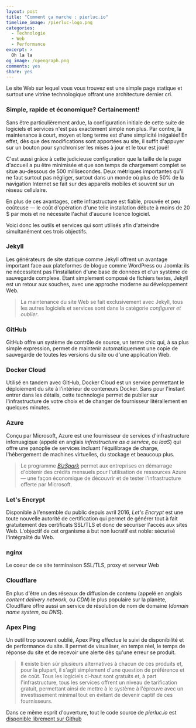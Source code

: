 ```yaml
---
layout: post
title: "Comment ça marche : pierluc.io"
timeline_image: /pierluc-logo.png
categories:
  - Technologie
  - Web
  - Performance
excerpt: >
  Oh la la
og_image: /opengraph.png
comments: yes
share: yes
---
```


Le site Web sur lequel vous vous trouvez est une simple page statique et surtout une vitrine
technologique offrant une architecture dernier cri.

### Simple, rapide et économique? Certainement!

Sans être particulièrement ardue, la configuration initiale de cette suite de logiciels et services
n'est pas exactement simple non plus. Par contre, la maintenance à court, moyen et long terme est
d'une simplicité inégalée! En effet, dès que des modifications sont apportées au site, il suffit
d'appuyer sur un bouton pour synchroniser les mises à jour et le tour est joué!

C'est aussi grâce à cette judicieuse configuration que la taille de la page d'accueil a pu être
minimisée et que son temps de chargement complet se situe au-dessous de 500 millisecondes. Deux
métriques importantes qu'il ne faut surtout pas négliger, surtout dans un monde où plus de 50% de la
navigation Internet se fait sur des appareils mobiles et souvent sur un réseau cellulaire.

En plus de ces avantages, cette infrastructure est fiable, prouvée et peu coûteuse &mdash; le coût
d'opération d'une telle installation débute à moins de 20 $ par mois et ne nécessite l'achat
d'aucune licence logiciel.

Voici donc les outils et services qui sont utilisés afin d'atteindre simultanément ces trois
objectifs.

### Jekyll

Les générateurs de site statique comme Jekyll offrent un avantage important face aux plateformes de
blogue comme WordPress ou Joomla: ils ne nécessitent pas l'installation d'une base de données et
d'un système de sauvegarde complexe. Étant simplement composé de fichiers textes, Jekyll est un
retour aux souches, avec une approche moderne au développement Web.

> La maintenance du site Web se fait exclusivement avec Jekyll, tous les autres logiciels et
services sont dans la catégorie *configurer et oublier*.

### GitHub

GitHub offre un système de contrôle de source, un terme chic qui, à sa plus simple expression,
permet de maintenir automatiquement une copie de sauvegarde de toutes les versions du site ou d'une
application Web.

### Docker Cloud

Utilisé en tandem avec GitHub, Docker Cloud est un service permettant le déploiement du site à
l'intérieur de conteneurs Docker. Sans pour l'instant entrer dans les détails, cette technologie
permet de publier sur l'infrastructure de votre choix et de changer de fournisseur litérallement en
quelques minutes.

### Azure

Conçu par Microsoft, Azure est une fournisseur de services d'infrastructure infonuagique (appelé en
anglais *infrastructure as a service*, ou *IaaS*) qui offre une panoplie de services incluant
l'équilibrage de charge, l'hébergement de machines virtuelles, du stockage et beaucoup plus.

> Le programme [*BizSpark*](https://www.microsoft.com/bizspark/) permet aux entreprises en démarrage
d'obtenir des crédits mensuels pour l'utilisation de ressources Azure &mdash; une façon économique
de découvrir et de tester l'infrastructure offerte par Microsoft.

### Let's Encrypt

Disponible à l’ensemble du public depuis avril 2016, *Let's Encrypt* est une toute nouvelle autorité
de certification qui permet de générer tout à fait gratuitement des certificats SSL/TLS et donc de
sécuriser l'accès aux sites Web. L'objectif de cet organisme à but non lucratif est noble: sécurisé
l'intégralité du Web.

### nginx

Le coeur de ce site terminaison SSL/TLS, proxy et serveur Web

### Cloudflare

En plus d'être un des réseaux de diffusion de contenu (appelé en anglais *content delivery network*,
ou *CDN*) le plus populaire sur la planète, Cloudflare offre aussi un service de résolution de nom
de domaine (*domain name system*, ou *DNS*).

### Apex Ping

Un outil trop souvent oublié, Apex Ping effectue le suivi de disponibilité et de performance du
site. Il permet de visualiser, en temps réel, le temps de réponse du site et de recevoir une alerte
dès qu'une erreur se produit.

> Il existe bien sûr plusieurs alternatives à chacun de ces produits et, pour la plupart, il s'agit
simplement d'une question de préférence et de coût. Tous les logiciels ci-haut sont gratuits et, à
part l'infrastructure, tous les services offrent un niveau de tarification gratuit, permettant ainsi
de mettre à le système à l'épreuve avec un investissement minimal tout en évitant de devenir captif
de ces fournisseurs.

Dans ce même esprit d'ouverture, tout le code source de *pierluc.io* est [disponible librement sur
Github](https://github.com/pierluc-io/pierluc.io)
